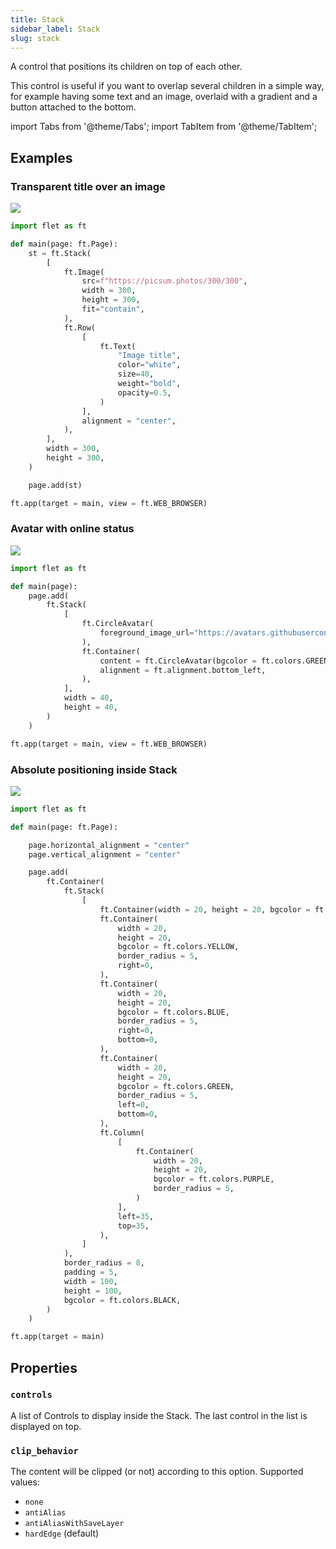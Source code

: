 ```yaml
---
title: Stack
sidebar_label: Stack
slug: stack
---
```


A control that positions its children on top of each other.

This control is useful if you want to overlap several children in a simple way, for example having some text and an image, overlaid with a gradient and a button attached to the bottom.

import Tabs from '@theme/Tabs';
import TabItem from '@theme/TabItem';

## Examples

### Transparent title over an image

<img src="/img/docs/controls/stack/image-title.png" className="screenshot-50" />

<Tabs groupId="language">
  <TabItem value="python" label="Python" default>

```python
import flet as ft

def main(page: ft.Page):
    st = ft.Stack(
        [
            ft.Image(
                src=f"https://picsum.photos/300/300",
                width = 300,
                height = 300,
                fit="contain",
            ),
            ft.Row(
                [
                    ft.Text(
                        "Image title",
                        color="white",
                        size=40,
                        weight="bold",
                        opacity=0.5,
                    )
                ],
                alignment = "center",
            ),
        ],
        width = 300,
        height = 300,
    )

    page.add(st)

ft.app(target = main, view = ft.WEB_BROWSER)
```

  </TabItem>
</Tabs>

### Avatar with online status

<img src="/img/docs/controls/stack/avatar-with-status.png" className="screenshot-10"/>

<Tabs groupId="language">
  <TabItem value="python" label="Python" default>

```python
import flet as ft

def main(page):
    page.add(
        ft.Stack(
            [
                ft.CircleAvatar(
                    foreground_image_url="https://avatars.githubusercontent.com/u/5041459?s=88&v=4"
                ),
                ft.Container(
                    content = ft.CircleAvatar(bgcolor = ft.colors.GREEN, radius=5),
                    alignment = ft.alignment.bottom_left,
                ),
            ],
            width = 40,
            height = 40,
        )
    )

ft.app(target = main, view = ft.WEB_BROWSER)
```

  </TabItem>
</Tabs>

### Absolute positioning inside Stack

<img src="/img/docs/controls/stack/absolute-positioned.png" className="screenshot-50"/>

<Tabs groupId="language">
  <TabItem value="python" label="Python" default>

```python
import flet as ft

def main(page: ft.Page):

    page.horizontal_alignment = "center"
    page.vertical_alignment = "center"

    page.add(
        ft.Container(
            ft.Stack(
                [
                    ft.Container(width = 20, height = 20, bgcolor = ft.colors.RED, border_radius = 5),
                    ft.Container(
                        width = 20,
                        height = 20,
                        bgcolor = ft.colors.YELLOW,
                        border_radius = 5,
                        right=0,
                    ),
                    ft.Container(
                        width = 20,
                        height = 20,
                        bgcolor = ft.colors.BLUE,
                        border_radius = 5,
                        right=0,
                        bottom=0,
                    ),
                    ft.Container(
                        width = 20,
                        height = 20,
                        bgcolor = ft.colors.GREEN,
                        border_radius = 5,
                        left=0,
                        bottom=0,
                    ),
                    ft.Column(
                        [
                            ft.Container(
                                width = 20,
                                height = 20,
                                bgcolor = ft.colors.PURPLE,
                                border_radius = 5,
                            )
                        ],
                        left=35,
                        top=35,
                    ),
                ]
            ),
            border_radius = 8,
            padding = 5,
            width = 100,
            height = 100,
            bgcolor = ft.colors.BLACK,
        )
    )

ft.app(target = main)
```

  </TabItem>
</Tabs>

## Properties

### `controls`

A list of Controls to display inside the Stack. The last control in the list is displayed on top.

### `clip_behavior`

The content will be clipped (or not) according to this option. Supported values:

* `none`
* `antiAlias`
* `antiAliasWithSaveLayer`
* `hardEdge` (default)